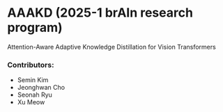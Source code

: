 # AAAKD (2025-1 brAIn research program)
Attention-Aware Adaptive Knowledge Distillation for Vision Transformers

### Contributors:
- Semin Kim
- Jeonghwan Cho
- Seonah Ryu
- Xu Meow
